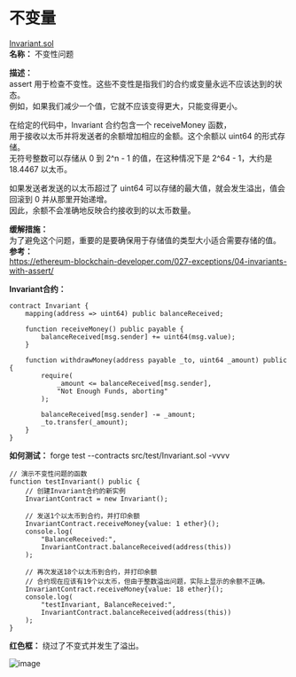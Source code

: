 # 不变量  
[Invariant.sol](https://github.com/SunWeb3Sec/DeFiVulnLabs/blob/main/src/test/Invariant.sol)    
**名称：** 不变性问题  

**描述：**  
assert 用于检查不变性。这些不变性是指我们的合约或变量永远不应该达到的状态。  
例如，如果我们减少一个值，它就不应该变得更大，只能变得更小。  

在给定的代码中，Invariant 合约包含一个 receiveMoney 函数，  
用于接收以太币并将发送者的余额增加相应的金额。这个余额以 uint64 的形式存储。  
无符号整数可以存储从 0 到 2^n - 1 的值，在这种情况下是 2^64 - 1，大约是 18.4467 以太币。  
  

如果发送者发送的以太币超过了 uint64 可以存储的最大值，就会发生溢出，值会回滚到 0 并从那里开始递增。  
因此，余额不会准确地反映合约接收到的以太币数量。  

**缓解措施：**  
为了避免这个问题，重要的是要确保用于存储值的类型大小适合需要存储的值。  
**参考：**  
https://ethereum-blockchain-developer.com/027-exceptions/04-invariants-with-assert/  

**Invariant合约：**  
```
contract Invariant {
    mapping(address => uint64) public balanceReceived;

    function receiveMoney() public payable {
        balanceReceived[msg.sender] += uint64(msg.value);
    }

    function withdrawMoney(address payable _to, uint64 _amount) public {
        require(
            _amount <= balanceReceived[msg.sender],
            "Not Enough Funds, aborting"
        );

        balanceReceived[msg.sender] -= _amount;
        _to.transfer(_amount);
    }
}
``` 
**如何测试：**
forge test --contracts src/test/Invariant.sol -vvvv  
```
// 演示不变性问题的函数
function testInvariant() public {
    // 创建Invariant合约的新实例
    InvariantContract = new Invariant();

    // 发送1个以太币到合约，并打印余额
    InvariantContract.receiveMoney{value: 1 ether}();
    console.log(
        "BalanceReceived:",
        InvariantContract.balanceReceived(address(this))
    );

    // 再次发送18个以太币到合约，并打印余额
    // 合约现在应该有19个以太币，但由于整数溢出问题，实际上显示的余额不正确。
    InvariantContract.receiveMoney{value: 18 ether}();
    console.log(
        "testInvariant, BalanceReceived:",
        InvariantContract.balanceReceived(address(this))
    );
}
```
**红色框：** 绕过了不变式并发生了溢出。  

![image](https://web3sec.notion.site/image/https%3A%2F%2Fs3-us-west-2.amazonaws.com%2Fsecure.notion-static.com%2F1aebb37e-6e01-4f55-ab64-b94a8c4f61a6%2FUntitled.png?table=block&id=8b09f6be-ea97-40b5-ad6e-98cb785bb4d9&spaceId=369b5001-5511-4fe6-a099-48af1d841f20&width=2000&userId=&cache=v2)
